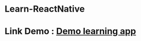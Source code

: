 # Learn-ReactNative

# Link Demo : [Demo learning app](https://drive.google.com/drive/folders/1NXI8i5Tt6zAQf8pYs-nmgpQYhDYlIWjW)
